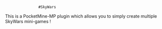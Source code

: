                    #SkyWars
This is a PocketMine-MP plugin which allows you to simply create multiple SkyWars mini-games !


